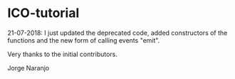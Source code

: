 # ICO-tutorial

21-07-2018: I just updated the deprecated code, added constructors of the functions and the new form of calling events "emit".

Very thanks to the initial contributors.

Jorge Naranjo
